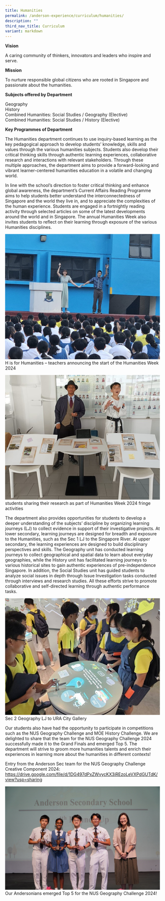 ```yaml
---
title: Humanities
permalink: /anderson-experience/curriculum/humanities/
description: ""
third_nav_title: Curriculum
variant: markdown
---
```

**Vision**

A caring community of thinkers, innovators and leaders who inspire and serve.

**Mission**

To nurture responsible global citizens who are rooted in Singapore and passionate about the humanities.

**Subjects offered by Department**

Geography  
History  
Combined Humanities: Social Studies / Geography (Elective)  
Combined Humanities: Social Studies / History (Elective)  
  

**Key Programmes of Department**

The Humanities department continues to use inquiry-based learning as the key pedagogical approach to develop students’ knowledge, skills and values through the various humanities subjects. Students also develop their critical thinking skills through authentic learning experiences, collaborative research and interactions with relevant stakeholders. Through these multiple approaches, the department aims to provide a forward-looking and vibrant learner-centered humanities education in a volatile and changing world.

In line with the school’s direction to foster critical thinking and enhance global awareness, the department’s Current Affairs Reading Programme aims to help students better understand the interconnectedness of Singapore and the world they live in, and to appreciate the complexities of the human experience. Students are engaged in a fortnightly reading activity through selected articles on some of the latest developments around the world and in Singapore. The annual Humanities Week also invites students to reflect on their learning through exposure of the various Humanities disciplines.

![H is for Humanities ](/images/Academic%20photos/2024_Humanities_1.jpg)
H is for Humanities – teachers announcing the start of the Humanities Week 2024

![fringe activities](/images/Academic%20photos%202024/2024_Humanities_2.jpg)
students sharing their research as part of Humanities Week 2024 fringe activities

The department also provides opportunities for students to develop a deeper understanding of the subjects’ discipline by organizing learning journeys (LJ) to collect evidence in support of their investigative projects. At lower secondary, learning journeys are designed for breadth and exposure to the Humanities, such as the Sec 1 LJ to the Singapore River. At upper secondary, the learning experiences are designed to build disciplinary perspectives and skills. The Geography unit has conducted learning journeys to collect geographical and spatial data to learn about everyday geographies, while the History unit has facilitated learning journeys to various historical sites to gain authentic experiences of pre-independence Singapore. In addition, the Social Studies unit has guided students to analyze social issues in depth through Issue Investigation tasks conducted through interviews and research studies. All these efforts strive to promote collaborative and self-directed learning through authentic performance tasks.

![Sec 2 Geography LJ ](/images/Academic%20photos%202024/2024_Humanities_3.jpg)
Sec 2 Geography LJ to URA City Gallery

Our students also have had the opportunity to participate in competitions such as the NUS Geography Challenge and MOE History Challenge. We are delighted to share that the team for the NUS Geography Challenge 2024 successfully made it to the Grand Finals and emerged Top 5. The department will strive to groom more humanities talents and enrich their experiences in learning more about the humanities in different contexts!

Entry from the Anderson Sec team for the NUS Geography Challenge Creative Component 2024: https://drive.google.com/file/d/1DG497dPxZWvycKX3iREzoLeVXPdGUTdK/view?usp=sharing  

![NUS Geography Challenge 2024](/images/Academic%20photos%202024/2024_Humanities_4.jpg)
Our Andersonians emerged Top 5 for the NUS Geography Challenge 2024!